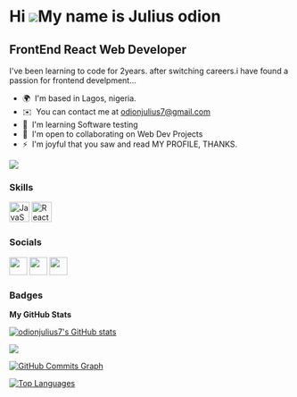 Hi ![](https://user-images.githubusercontent.com/18350557/176309783-0785949b-9127-417c-8b55-ab5a4333674e.gif)My name is Julius odion
====================================================================================================================================

FrontEnd React Web Developer
----------------------------

I've been learning to code for 2years. after switching careers.i have found a passion for frontend develpment...

* 🌍  I'm based in Lagos, nigeria.
* ✉️  You can contact me at [odionjulius7@gmail.com](mailto:odionjulius7@gmail.com)
* 🧠  I'm learning Software testing
* 🤝  I'm open to collaborating on Web Dev Projects
* ⚡  I'm joyful that you saw and read MY PROFILE, THANKS.

<a href="https://www.github.com/odionjulius7" target="_blank" rel="noreferrer"><img
src="https://img.shields.io/github/followers/odionjulius7?logo=github&style=for-the-badge&color=0891b2&labelColor=000000" /></a>

### Skills

<p align="left">
<a href="https://developer.mozilla.org/en-US/docs/Web/JavaScript" target="_blank" rel="noreferrer"><img src="https://raw.githubusercontent.com/danielcranney/readme-generator/main/public/icons/skills/javascript-colored.svg" width="36" height="36" alt="JavaScript" /></a>
<a href="https://reactjs.org/" target="_blank" rel="noreferrer"><img src="https://raw.githubusercontent.com/danielcranney/readme-generator/main/public/icons/skills/react-colored.svg" width="36" height="36" alt="React" /></a>
</p>


### Socials

<p align="left"> <a href="https://www.github.com/odionjulius7" target="_blank" rel="noreferrer"><img src="https://raw.githubusercontent.com/danielcranney/readme-generator/main/public/icons/socials/github.svg" width="32" height="32" /></a> <a href="https://www.linkedin.com/in/julius-odion-8863851a8" target="_blank" rel="noreferrer"><img src="https://raw.githubusercontent.com/danielcranney/readme-generator/main/public/icons/socials/linkedin.svg" width="32" height="32" /></a> <a href="https://www.twitter.com/@OdionJulius4" target="_blank" rel="noreferrer"><img src="https://raw.githubusercontent.com/danielcranney/readme-generator/main/public/icons/socials/twitter.svg" width="32" height="32" /></a></p>

### Badges

<b>My GitHub Stats</b>

<a href="http://www.github.com/odionjulius7"><img src="https://github-readme-stats.vercel.app/api?username=odionjulius7&show_icons=true&hide=&count_private=true&title_color=0891b2&text_color=ffffff&icon_color=0891b2&bg_color=000000&hide_border=true&show_icons=true" alt="odionjulius7's GitHub stats" /></a>

<a href="http://www.github.com/odionjulius7"><img src="https://github-readme-streak-stats.herokuapp.com/?user=odionjulius7&stroke=ffffff&background=000000&ring=0891b2&fire=0891b2&currStreakNum=ffffff&currStreakLabel=0891b2&sideNums=ffffff&sideLabels=ffffff&dates=ffffff&hide_border=true" /></a>

<a href="http://www.github.com/odionjulius7"><img src="https://activity-graph.herokuapp.com/graph?username=odionjulius7&bg_color=000000&color=ffffff&line=0891b2&point=ffffff&area_color=000000&area=true&hide_border=true&custom_title=GitHub%20Commits%20Graph" alt="GitHub Commits Graph" /></a>

<a href="https://github.com/odionjulius7" align="left"><img src="https://github-readme-stats.vercel.app/api/top-langs/?username=odionjulius7&langs_count=10&title_color=0891b2&text_color=ffffff&icon_color=0891b2&bg_color=000000&hide_border=true&locale=en&custom_title=Top%20%Languages" alt="Top Languages" /></a>
